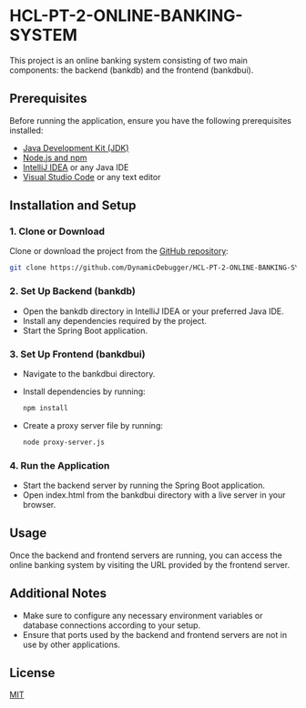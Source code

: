 # HCL-PT-2-ONLINE-BANKING-SYSTEM

This project is an online banking system consisting of two main components: the backend (bankdb) and the frontend (bankdbui).

## Prerequisites

Before running the application, ensure you have the following prerequisites installed:

- [Java Development Kit (JDK)](https://www.oracle.com/java/technologies/javase-jdk11-downloads.html)
- [Node.js and npm](https://nodejs.org/)
- [IntelliJ IDEA](https://www.jetbrains.com/idea/) or any Java IDE
- [Visual Studio Code](https://code.visualstudio.com/) or any text editor

## Installation and Setup

### 1. Clone or Download

Clone or download the project from the [GitHub repository](https://github.com/DynamicDebugger/HCL-PT-2-ONLINE-BANKING-SYSTEM/):

```bash
git clone https://github.com/DynamicDebugger/HCL-PT-2-ONLINE-BANKING-SYSTEM/
```


### 2. Set Up Backend (bankdb)

   - Open the bankdb directory in IntelliJ IDEA or your preferred Java IDE.
   - Install any dependencies required by the project.
   - Start the Spring Boot application.

### 3. Set Up Frontend (bankdbui)

   - Navigate to the bankdbui directory.
   - Install dependencies by running:

     ```bash
     npm install
     ```

   - Create a proxy server file by running:

     ```bash
     node proxy-server.js
     ```

### 4. Run the Application

   - Start the backend server by running the Spring Boot application.
   - Open index.html from the bankdbui directory with a live server in your browser.

## Usage

Once the backend and frontend servers are running, you can access the online banking system by visiting the URL provided by the frontend server.

## Additional Notes

- Make sure to configure any necessary environment variables or database connections according to your setup.
- Ensure that ports used by the backend and frontend servers are not in use by other applications.


## License

[MIT](https://github.com/DynamicDebugger/HCL-PT-2-ONLINE-BANKING-SYSTEM/blob/main/LICENSE)
